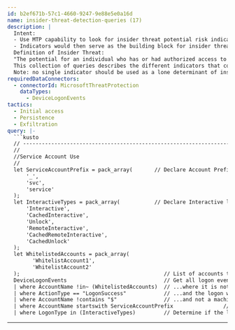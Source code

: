 ```yaml
---
id: b2ef671b-57c1-4660-9247-9e88e5e0a16d
name: insider-threat-detection-queries (17)
description: |
  Intent:
  - Use MTP capability to look for insider threat potential risk indicators
  - Indicators would then serve as the building block for insider threat risk modeling in subsequent tools
  Definition of Insider Threat:
  "The potential for an individual who has or had authorized access to an organization's assets to use their access, either maliciously or unintentionally, to act in a way that could negatively affect the organization."
  This collection of queries describes the different indicators that could be used to model and look for patterns suggesting an increased risk of an individual becoming a potential insider threat.
  Note: no single indicator should be used as a lone determinant of insider threat activity, but should be part of an overall program to understand the increased risk to your organization's critical assets. This in turn is used to feed an investigation by a formal insider threat program to look at the context associated with the whole person to understand the implication of a set of indicators.
requiredDataConnectors:
  - connectorId: MicrosoftThreatProtection
    dataTypes:
      - DeviceLogonEvents
tactics:
  - Initial access
  - Persistence
  - Exfiltration
query: |-
  ```kusto
  // --------------------------------------------------------------------------------------------------------------------------- //
  //
  //Service Account Use
  //
  let ServiceAccountPrefix = pack_array(       // Declare Account Prefix to identify Service Accounts
      '_',
      'svc',
      'service'
  );
  let InteractiveTypes = pack_array(           // Declare Interactive logon type names
      'Interactive',
      'CachedInteractive',
      'Unlock',
      'RemoteInteractive',
      'CachedRemoteInteractive',
      'CachedUnlock'
  );
  let WhitelistedAccounts = pack_array(
        'WhitelistAccount1',
        'WhitelistAccount2'
  );                                              // List of accounts that match criteria but are able to logon interactively
  DeviceLogonEvents                               // Get all logon events...
  | where AccountName !in~ (WhitelistedAccounts)  // ...where it is not a whitelisted account...
  | where ActionType == "LogonSuccess"            // ...and the logon was successful...
  | where AccountName !contains "$"               // ...and not a machine logon. . .
  | where AccountName startswith ServiceAccountPrefix                // ...and not a machine logon. . .
  | where LogonType in (InteractiveTypes)         // Determine if the logon is interactive (True=1,False=0)...
  ```
---
```


